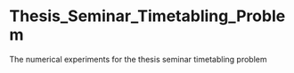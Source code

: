 # Thesis_Seminar_Timetabling_Problem
The numerical experiments for the thesis seminar timetabling problem
